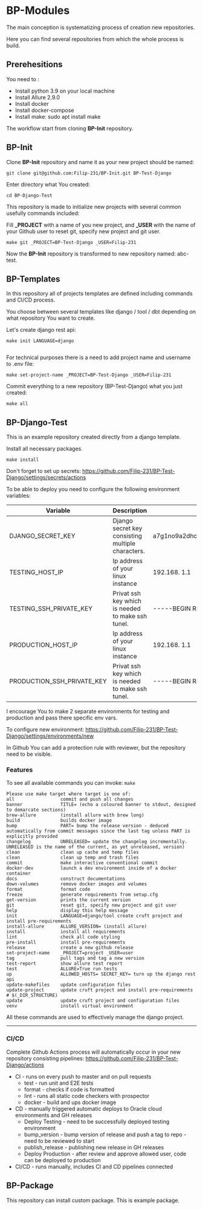 # BP-Modules

The main conception is systematizing process of creation new repositories.

Here you can find several repositories from which the whole process is build.



## Prerehesitions
You need to :
* Install python 3.9 on your local machine
* Install Allure 2.9.0
* Install docker
* Install docker-compose
* Install make: sudo apt install make

The workflow start from cloning **BP-Init** repository.
## BP-Init
Clone **BP-Init** repository and name it as your new project should be named:
```
git clone git@github.com:Filip-231/BP-Init.git BP-Test-Django 
```


Enter directory what You created:
```
cd BP-Django-Test
```
This repository is made to initialize new projects with several common usefully commands included:

Fill **_PROJECT** with a name of you new project, and **_USER** with the name of your Github user to reset git, specify new project and git user.
```
make git _PROJECT=BP-Test-Django _USER=Filip-231 
```
Now the **BP-Init** repository is transformed to new repository named: abc-test.



## BP-Templates
In this repository all of projects templates are defined including commands and CI/CD process.

You choose between several templates like django / tool / dbt depending on what repository You want to create.

Let's create django rest api:
```
make init LANGUAGE=django
 
```
For technical purposes there is a need to add project name and username to .env file:
```
make set-project-name _PROJECT=BP-Test-Django _USER=Filip-231

```

Commit everything to a new repository (BP-Test-Django) what you just created:
```
make all
```

## BP-Django-Test
This is an example repository created directly from a django template.

Install all necessary packages.
```
make install
```

Don't forget to set up secrets: https://github.com/Filip-231/BP-Test-Django/settings/secrets/actions

To be able to deploy you need to configure the following environment variables:

| **Variable**             | **Description**                                                 | **Example Value**                                                                          |
| ------------------------ |-----------------------------------------------------------------|--------------------------------------------------------------------------------------------|
| DJANGO_SECRET_KEY           | Django secret key consisting multiple characters.               | a7g1no9a2dhcosard72(ale66u5pg4stf9#b97maiccou6sekk                                         |
| TESTING_HOST_IP | Ip address of your linux instance                               | 192.168. 1.1                                                                               |
| TESTING_SSH_PRIVATE_KEY | Privat ssh key which is needed to make ssh tunel.               |       -----BEGIN RSA PRIVATE KEY-----                                                                                     |
| PRODUCTION_HOST_IP | Ip address of your linux instance                               | 192.168. 1.1                                                                               |
| PRODUCTION_SSH_PRIVATE_KEY | Privat ssh key which is needed to make ssh tunel.               |      -----BEGIN RSA PRIVATE KEY-----                                                                                      |

I encourage You to make 2 separate environments for testing and production and pass there specific env vars.  

To configure new environment:
https://github.com/Filip-231/BP-Test-Django/settings/environments/new


In Github You can add a protection rule with reviewer, but the repository need to be visible.

### Features
To see all available commands you can invoke:
``make``
```
Please use make target where target is one of:
all                 commit and push all changes
banner              TITLE= (echo a coloured banner to stdout, designed to demarcate sections)
brew-allure         (install allure with brew long)
build               builds docker image
bump                PART= bump the release version - deduced automatically from commit messages since the last tag unless PART is explicitly provided
changelog           UNRELEASED= update the changelog incrementally. UNRELEASED is the name of the current, as yet unreleased, version)
clean               clean up cache and temp files
clean               clean up temp and trash files
commit              make interactive conventional commit
docker-dev          launch a dev environment inside of a docker container
docs                construct documentations
down-volumes        remove docker images and volumes
format              format code
freeze              generate requirements from setup.cfg
get-version         prints the current version
git                 reset git, specify new project and git user
help                display this help message
init                LANGUAGE=django/tool create cruft project and install pre-requirements
install-allure      ALLURE_VERSION= (install allure)
install             install all requirements
lint                check all code styling
pre-install         install pre-requirements
release             create a new github release
set-project-name    _PROJECT=project _USER=user
tag                 pull tags and tag a new version
test-report         show allure test report
test                ALLURE=True run tests
up                  ALLOWED_HOSTS= SECRET_KEY= turn up the django rest api
update-makefiles    update configuration files
update-project      update cruft project and install pre-requirements # $(_DIR_STRUCTURE)
update              update cruft project and configuration files
venv                install virtual environment
```

All these commands are used to effectively manage the django project.
***
### CI/CD

Complete Github Actions process will automatically occur in your new repository consisting pipelines: 
https://github.com/Filip-231/BP-Test-Django/actions

 
* CI - runs on every push to master and on pull requests
  * test  - run unit and E2E tests 
  * format - checks if code is formatted
  * lint - runs all static code checkers with prospector
  * docker - build and ups docker image
* CD - manually triggered automatic deploys to Oracle cloud environments and GH releases
  * Deploy Testing - need to be successfully deployed testing environment
  * bump_version - bump version of release and push a tag to repo - need to be reviewed to start
  * publish_release - publishing new release in GH releases
  * Deploy Production - after review and approve allowed user, code can be deployed to production
* CI/CD - runs manually, includes CI and CD pipelines connected


## BP-Package 
This repository can install custom package. 
This is example package.